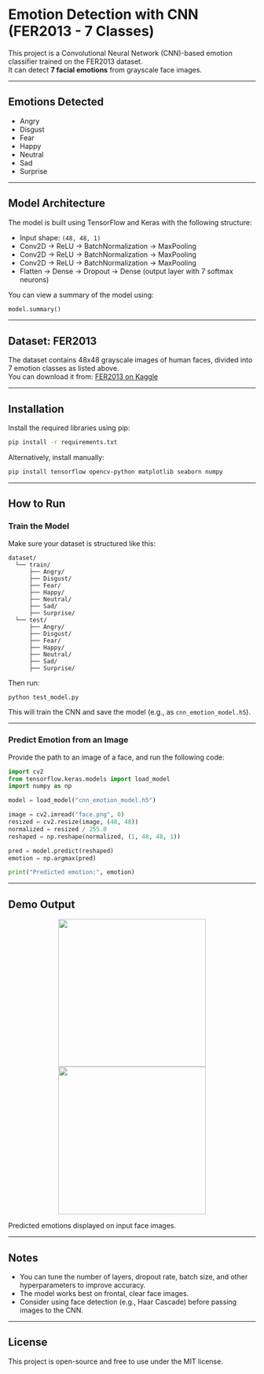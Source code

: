 #  Emotion Detection with CNN (FER2013 - 7 Classes)

This project is a Convolutional Neural Network (CNN)-based emotion classifier trained on the FER2013 dataset.  
It can detect **7 facial emotions** from grayscale face images.

---

##  Emotions Detected

- Angry 
- Disgust   
- Fear   
- Happy   
- Neutral   
- Sad   
- Surprise 

---

##  Model Architecture

The model is built using TensorFlow and Keras with the following structure:

- Input shape: `(48, 48, 1)`
- Conv2D → ReLU → BatchNormalization → MaxPooling  
- Conv2D → ReLU → BatchNormalization → MaxPooling  
- Conv2D → ReLU → BatchNormalization → MaxPooling  
- Flatten → Dense → Dropout → Dense (output layer with 7 softmax neurons)

You can view a summary of the model using:

```python
model.summary()
```

---

##  Dataset: FER2013

The dataset contains 48x48 grayscale images of human faces, divided into 7 emotion classes as listed above.  
You can download it from: [FER2013 on Kaggle](https://www.kaggle.com/datasets/msambare/fer2013)

---

##  Installation

Install the required libraries using pip:

```bash
pip install -r requirements.txt
```

Alternatively, install manually:

```bash
pip install tensorflow opencv-python matplotlib seaborn numpy
```

---

##  How to Run

###  Train the Model

Make sure your dataset is structured like this:

```
dataset/
  └── train/
      ├── Angry/
      ├── Disgust/
      ├── Fear/
      ├── Happy/
      ├── Neutral/
      ├── Sad/
      ├── Surprise/
  └── test/
      ├── Angry/
      ├── Disgust/
      ├── Fear/
      ├── Happy/
      ├── Neutral/
      ├── Sad/
      ├── Surprise/
```

Then run:

```bash
python test_model.py
```

This will train the CNN and save the model (e.g., as `cnn_emotion_model.h5`).

---

###  Predict Emotion from an Image

Provide the path to an image of a face, and run the following code:

```python
import cv2
from tensorflow.keras.models import load_model
import numpy as np

model = load_model("cnn_emotion_model.h5")

image = cv2.imread("face.png", 0)
resized = cv2.resize(image, (48, 48))
normalized = resized / 255.0
reshaped = np.reshape(normalized, (1, 48, 48, 1))

pred = model.predict(reshaped)
emotion = np.argmax(pred)

print("Predicted emotion:", emotion)
```

---

##  Demo Output

<p align="center">
  <img src="demo1.png" width="300"/>
  <img src="demo2.png" width="300"/>
</p>

Predicted emotions displayed on input face images.

---

##  Notes

- You can tune the number of layers, dropout rate, batch size, and other hyperparameters to improve accuracy.  
- The model works best on frontal, clear face images.  
- Consider using face detection (e.g., Haar Cascade) before passing images to the CNN.

---

##  License

This project is open-source and free to use under the MIT license.
